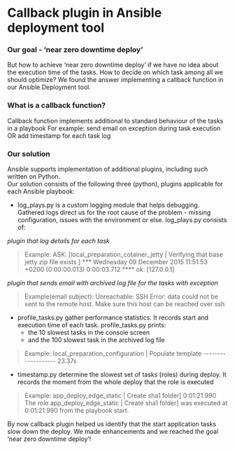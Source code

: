 # Callback plugin in Ansible deployment tool
### Our goal - ‘near zero downtime deploy’
But how to achieve ‘near zero downtime deploy’ if we have no idea about the execution time of the tasks.
How to decide on which task among all we should optimize? 
We found the answer implementing a callback function in our Ansible Deployment tool.

### What is a callback function?
Callback function implements additional to standard behaviour of the tasks in a playbook
For example: send email on exception during task execution OR add timestamp for each task log

### Our solution 
Ansible supports implementation of additional plugins, including such written on Python.   
Our solution consists of the following three (python), plugins applicable for each Ansible playbook:
* log_plays.py is a custom logging module that helps debugging. Gathered logs direct us for the root cause of the problem - missing configuration, issues with the environment or else.
log_plays.py consists of: 

*plugin that log details for each task*

>  Example:
>  ASK: [local_preparation_cotainer_jetty | Verifying that base jetty zip file exists ] *** 
> 	Wednesday 09 December 2015  11:51:53 +0200 (0:00:00.013)       0:00:03.712 **** 
> 	ok: [127.0.0.1]
 
*plugin that sends email with archived log file for the tasks with exception*

> Example(email subject): Unreachable: SSH Error: data could not be sent to the remote host. Make sure this host can be reached over ssh
		
* profile_tasks.py gather performance statistics. It records start and execution time of each task. profile_tasks.py prints:
  * the 10 slowest tasks in the console screen
  * and the 100 slowest task in the archived log file
  
>  Example: local_preparation_configuration | Populate template ------------------- 23.37s

* timestamp.py determine the slowest set of tasks (roles) during deploy. It records the moment from the whole deploy that the role is executed

> Example: app_deploy_edge_static | Create sha1 folder] 0:01:21.990 
> The role app_deploy_edge_static | Create sha1 folder] was executed at 0:01:21.990 from the playbook start.

By now callback plugin helped us identify that the start application tasks slow down the deploy. We made enhancements and we reached the goal ‘near zero downtime deploy’!



